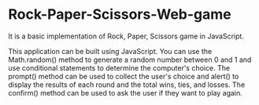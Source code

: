 # Rock-Paper-Scissors-Web-game
It is a basic implementation of Rock, Paper, Scissors game in JavaScript.

This application can be built using JavaScript. You can use the Math.random() method to generate a random number between 0 and 1 and use conditional statements to determine the computer's choice. The prompt() method can be used to collect the user's choice and alert() to display the results of each round and the total wins, ties, and losses. The confirm() method can be used to ask the user if they want to play again.
